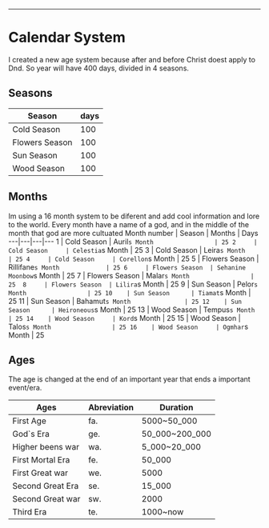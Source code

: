 ---
# Calendar System
I created a new age system because after and before Christ doest apply to Dnd. So year will have 400 days, divided in 4 seasons.  
  
## Seasons
Season  |days
---|---  
Cold Season    | 100  
Flowers Season | 100  
Sun Season     | 100  
Wood Season    | 100  

## Months
Im using a 16 month system to be diferent and add cool information and lore to the world.
Every month have a name of a god, and in the middle of the month that god are more cultuated
Month number  | Season          | Months                        | Days
---|---|---|---
1     | Cold Season     | Auril`s Month                 | 25
2     | Cold Season     | Celestia`s Month              | 25
3     | Cold Season     | Leira`s Month                 | 25
4     | Cold Season     | Corellon`s Month              | 25
5     | Flowers Season  | Rillifane`s Month             | 25
6     | Flowers Season  | Sehanine Moonbow`s Month      | 25
7     | Flowers Season  | Malar`s Month                 | 25 
8     | Flowers Season  | Lilira`s Month                | 25
9     | Sun Season      | Pelor`s Month                 | 25
10    | Sun Season      | Tiamat`s Month                | 25
11    | Sun Season      | Bahamut`s Month               | 25
12    | Sun Season      | Heironeous`s Month            | 25
13    | Wood Season     | Tempus`s Month                | 25
14    | Wood Season     | Kord`s Month                  | 25
15    | Wood Season     | Talos`s Month                 | 25
16    | Wood Season     | Ogmhar`s Month                | 25

## Ages
The age is changed at the end of an important year that ends a important event/era.

Ages | Abreviation | Duration
---|---|---
First Age           | fa. | 5000~50_000
God`s Era           | ge. | 50_000~200_000
Higher beens war    | wa. | 5_000~20_000
First Mortal Era    | fe. | 50_000
First Great war     | we. | 5000
Second Great Era    | se. | 15_000
Second Great war    | sw. | 2000
Third Era           | te. | 1000~now
